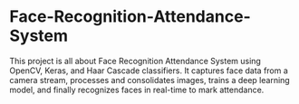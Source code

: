 # Face-Recognition-Attendance-System

This project is all about Face Recognition Attendance System using OpenCV, Keras, and Haar Cascade classifiers. It captures face data from a camera stream, processes and consolidates images, trains a deep learning model, and finally recognizes faces in real-time to mark attendance.
